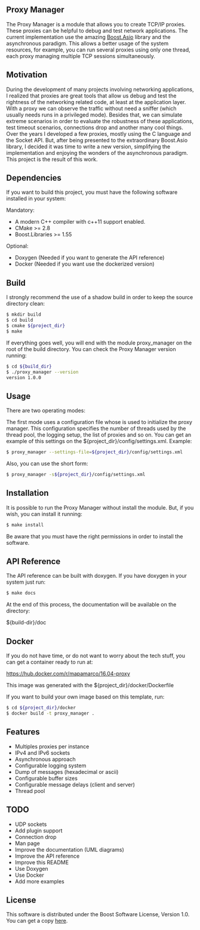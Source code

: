 ## Proxy Manager

The Proxy Manager is a module that allows you to create TCP/IP proxies. These proxies can be helpful to debug and test network applications. The current implementation use the amazing [Boost.Asio](http://www.boost.org/doc/libs/1_55_0/doc/html/boost_asio.html) library and the asynchronous paradigm. This allows a better usage of the system resources, for example, you can run several proxies using only one thread, each proxy managing multiple TCP sessions simultaneously.

## Motivation
During the development of many projects involving networking applications, I realized that proxies are great tools that allow us debug and test the rightness of the networking related code, at least at the application layer. With a proxy we can observe the traffic without need a sniffer (which usually needs runs in a privileged mode). Besides that, we can simulate extreme scenarios in order to evaluate the robustness of these applications, test timeout scenarios, connections drop and another many cool things.
Over the years I developed a few proxies, mostly using the C language and the Socket API. But, after being presented to the extraordinary Boost.Asio library, I decided it was time to write a new version, simplifying the implementation and enjoying the wonders of the asynchronous paradigm. This project is the result of this work.

## Dependencies
If you want to build this project, you must have the following software installed in your system:

Mandatory:
 - A modern C++ compiler with c++11 support enabled.
 - CMake >= 2.8
 - Boost.Libraries >= 1.55

Optional:
 - Doxygen (Needed if you want to generate the API reference)
 - Docker (Needed if you want use the dockerized version)

## Build
I strongly recommend the use of a shadow build in order to keep the source directory clean:

```sh
$ mkdir build
$ cd build
$ cmake ${project_dir}
$ make
```

If everything goes well, you will end with the module proxy_manager on the root of the build directory. You can check the Proxy Manager version running:

```sh
$ cd ${build_dir}
$ ./proxy_manager --version
version 1.0.0
```

## Usage
There are two operating modes:

The first mode uses a configuration file whose is used to initialize the proxy manager. This configuration specifies the number of threads used by the thread pool, the logging setup, the list of proxies and so on.
You can get an example of this settings on the ${project_dir}/config/settings.xml.
Example:

```sh
$ proxy_manager --settings-file=${project_dir}/config/settings.xml
```

Also, you can use the short form:

```sh
$ proxy_manager -s${project_dir}/config/settings.xml
```

## Installation

It is possible to run the Proxy Manager without install the module. But, if you wish, you can install it running:

```sh
$ make install
```
Be aware that you must have the right permissions in order to install the software.

## API Reference

The API reference can be built with doxygen. If you have doxygen in your system just run:

```sh
$ make docs
```

 At the end of this process, the documentation will be available on the directory:

${build-dir}/doc

 ## Docker

If you do not have time, or do not want to worry about the tech stuff, you can get a container ready to run  at:

https://hub.docker.com/r/mapamarco/16.04-proxy

This image was generated with the ${project_dir}/docker/Dockerfile

If you want to build your own image based on this template, run:

```sh
$ cd ${project_dir}/docker
$ docker build -t proxy_manager .
```

## Features
 - Multiples proxies per instance
 - IPv4 and IPv6 sockets
 - Asynchronous approach
 - Configurable logging system
 - Dump of messages (hexadecimal or ascii)
 - Configurable buffer sizes
 - Configurable message delays (client and server)
 - Thread pool

## TODO
 - UDP sockets
 - Add plugin support
 - Connection drop
 - Man page
 - Improve the documentation (UML diagrams)
 - Improve the API reference
 - Improve this README
 - Use Doxygen
 - Use Docker
 - Add more examples

## License

This software is distributed under the Boost Software License, Version 1.0.
You can get a copy [here](https://github.com/mapamarco/proxy/blob/master/LICENSE_1_0.txt).
